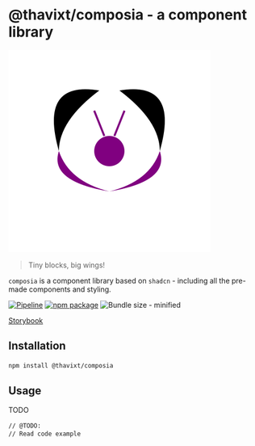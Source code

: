 # @thavixt/composia - a component library

![Alt text](./public/composia.svg)

> Tiny blocks, big wings!

`composia` is a component library based on `shadcn` - including all the pre-made components and styling.

[![Pipeline](https://github.com/thavixt/composia/actions/workflows/build.yml/badge.svg)](https://github.com/thavixt/composia/actions/workflows/build.yml)
[![npm package](https://img.shields.io/npm/v/@thavixt/composia)](https://www.npmjs.com/package/@thavixt/tcn)
![Bundle size - minified](https://img.shields.io/bundlephobia/min/%40thavixt%2Fcomposia)

[Storybook](https://composia.komlosidev.net/)

## Installation

```bash
npm install @thavixt/composia
```

## Usage

TODO

```tsx
// @TODO:
// Read code example
```
